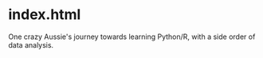 # index.html
One crazy Aussie's journey towards learning Python/R, with a side order of data analysis.
